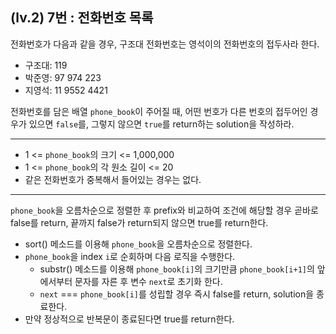 ## (lv.2) 7번 : 전화번호 목록

전화번호가 다음과 같을 경우, 구조대 전화번호는 영석이의 전화번호의 접두사라 한다.

- 구조대: 119
- 박준영: 97 974 223
- 지영석: 11 9552 4421

전화번호를 담은 배열 `phone_book`이 주어질 때, 어떤 번호가 다른 번호의 접두어인 경우가 있으면 `false`를, 그렇지 않으면 `true`를 return하는 solution을 작성하라.

---

- 1 <= `phone_book`의 크기 <= 1,000,000
- 1 <= `phone_book`의 각 원소 길이 <= 20
- 같은 전화번호가 중복해서 들어있는 경우는 없다.

---

`phone_book`을 오름차순으로 정렬한 후 prefix와 비교하여 조건에 해당할 경우 곧바로 false를 return, 끝까지 false가 return되지 않으면 true를 return한다.

- sort() 메소드를 이용해 `phone_book`을 오름차순으로 정렬한다.
- `phone_book`을 index `i`로 순회하며 다음 로직을 수행한다.
  - substr() 메소드를 이용해 `phone_book[i]`의 크기만큼 `phone_book[i+1]`의 앞에서부터 문자를 자른 후 변수 `next`로 초기화 한다.
  - `next` === `phone_book[i]`를 성립할 경우 즉시 false를 return, solution을 종료한다.
- 만약 정상적으로 반복문이 종료된다면 true를 return한다.
